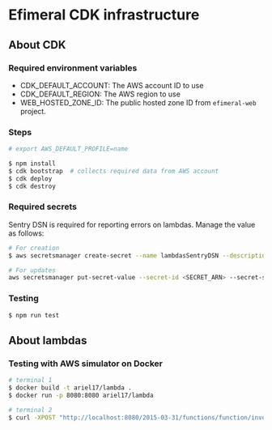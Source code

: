 # Efimeral CDK infrastructure

## About CDK

### Required environment variables

* CDK_DEFAULT_ACCOUNT: The AWS account ID to use
* CDK_DEFAULT_REGION: The AWS region to use
* WEB_HOSTED_ZONE_ID: The public hosted zone ID from `efimeral-web` project.

### Steps

```bash
# export AWS_DEFAULT_PROFILE=name

$ npm install
$ cdk bootstrap  # collects required data from AWS account
$ cdk deploy
$ cdk destroy
```

### Required secrets

Sentry DSN is required for reporting errors on lambdas. Manage the value as
follows:

```bash
# For creation
$ aws secretsmanager create-secret --name lambdasSentryDSN --description "Sentry DSN for Lambdas" --secret-string "<SENTRY_DSN>"

# For updates
aws secretsmanager put-secret-value --secret-id <SECRET_ARN> --secret-string "<SENTRY_DSN>"
```

### Testing

```bash
$ npm run test
```

## About lambdas

### Testing with AWS simulator on Docker

```bash
# terminal 1
$ docker build -t ariel17/lambda .
$ docker run -p 8080:8080 ariel17/lambda

# terminal 2
$ curl -XPOST "http://localhost:8080/2015-03-31/functions/function/invocations" -d '{}'
```
